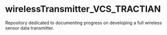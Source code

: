 # wirelessTransmitter_VCS_TRACTIAN
Repository dedicated to documenting progress on developing a full wireless sensor data transmitter.
